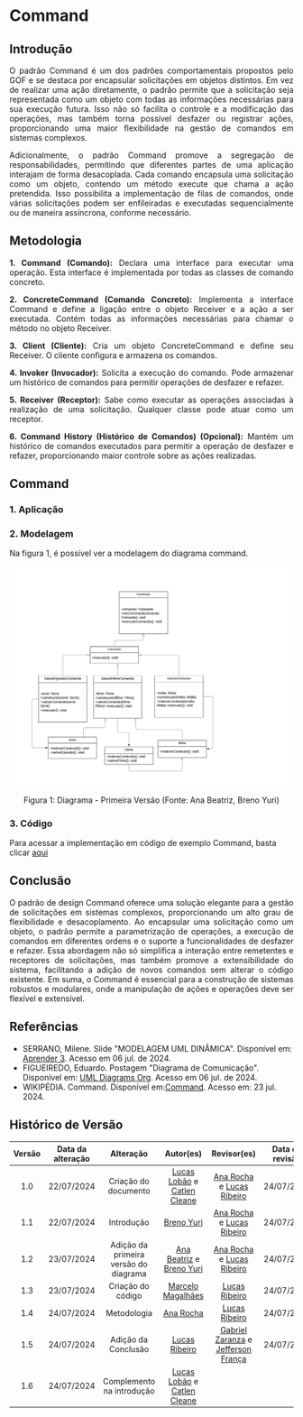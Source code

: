 # Command

## Introdução

<div style="text-align: justify;">
O padrão Command é um dos padrões comportamentais propostos pelo GOF e se destaca por encapsular solicitações em objetos distintos. Em vez de realizar uma ação diretamente, o padrão permite que a solicitação seja representada como um objeto com todas as informações necessárias para sua execução futura. Isso não só facilita o controle e a modificação das operações, mas também torna possível desfazer ou registrar ações, proporcionando uma maior flexibilidade na gestão de comandos em sistemas complexos.
</p>
Adicionalmente, o padrão Command promove a segregação de responsabilidades, permitindo que diferentes partes de uma aplicação interajam de forma desacoplada. Cada comando encapsula uma solicitação como um objeto, contendo um método execute que chama a ação pretendida. Isso possibilita a implementação de filas de comandos, onde várias solicitações podem ser enfileiradas e executadas sequencialmente ou de maneira assíncrona, conforme necessário.
</div>

## Metodologia

<div style="text-align: justify;">

**1. Command (Comando):** Declara uma interface para executar uma operação. Esta interface é implementada por todas as classes de comando concreto.

**2. ConcreteCommand (Comando Concreto):** Implementa a interface Command e define a ligação entre o objeto Receiver e a ação a ser executada. Contém todas as informações necessárias para chamar o método no objeto Receiver.

**3. Client (Cliente):** Cria um objeto ConcreteCommand e define seu Receiver. O cliente configura e armazena os comandos.

**4. Invoker (Invocador):** Solicita a execução do comando. Pode armazenar um histórico de comandos para permitir operações de desfazer e refazer.

**5. Receiver (Receptor):** Sabe como executar as operações associadas à realização de uma solicitação. Qualquer classe pode atuar como um receptor.

**6. Command History (Histórico de Comandos) (Opcional):** Mantém um histórico de comandos executados para permitir a operação de desfazer e refazer, proporcionando maior controle sobre as ações realizadas.

</div>

## Command

### 1. Aplicação

<div style="text-align: justify;">
   
</div>

### 2. Modelagem

Na figura 1, é possível ver a modelagem do diagrama command.

<div >

![Diagrama Command](../assets/img/command/v1_command.png)

<p style="text-align: center">Figura 1: Diagrama - Primeira Versão (Fonte: Ana Beatriz, Breno Yuri) </p>
   
</div>

### 3. Código

Para acessar a implementação em código de exemplo Command, basta clicar [aqui](https://github.com/UnBArqDsw2024-1/2024.1_G4_My_Video/docs/PadroesDeProjeto/Command/src/main.ts)

## Conclusão

<div style="text-align: justify;">
O padrão de design Command oferece uma solução elegante para a gestão de solicitações em sistemas complexos, proporcionando um alto grau de flexibilidade e desacoplamento. Ao encapsular uma solicitação como um objeto, o padrão permite a parametrização de operações, a execução de comandos em diferentes ordens e o suporte a funcionalidades de desfazer e refazer. Essa abordagem não só simplifica a interação entre remetentes e receptores de solicitações, mas também promove a extensibilidade do sistema, facilitando a adição de novos comandos sem alterar o código existente. Em suma, o Command é essencial para a construção de sistemas robustos e modulares, onde a manipulação de ações e operações deve ser flexível e extensível.
</div>

## Referências

- SERRANO, Milene. Slide "MODELAGEM UML DINÂMICA". Disponível em: [Aprender 3](https://aprender3.unb.br/pluginfile.php/2790248/mod_label/intro/Arquitetura%20e%20Desenho%20de%20Software%20-%20Aula%20Modelagem%20UML%20Din%C3%A2mica%20-%20Profa.%20Milene.pdf). Acesso em 06 jul. de 2024. </br>
- FIGUEIREDO, Eduardo. Postagem "Diagrama de Comunicação". Disponível em: [UML Diagrams Org](https://homepages.dcc.ufmg.br/~figueiredo/disciplinas/aulas/uml-diagrama-comunicacao_v01.pdf). Acesso em 06 jul. de 2024. </br>
- WIKIPÉDIA. Command. Disponível em:[Command](https://pt.wikipedia.org/wiki/Command). Acesso em: 23 jul. 2024.

## Histórico de Versão

| Versão | Data da alteração |               Alteração               |                                           Autor(es)                                           |                                           Revisor(es)                                            | Data de revisão |
| :----: | :---------------: | :-----------------------------------: | :-------------------------------------------------------------------------------------------: | :----------------------------------------------------------------------------------------------: | :-------------: |
|  1.0   |    22/07/2024     |         Criação do documento          | [Lucas Lobão](https://github.com/lucaslobao-18) e [Catlen Cleane](https://github.com/catlenc) |    [Ana Rocha](https://github.com/anaaroch) e [Lucas Ribeiro](https://github.com/lucassouzs)     |   24/07/2024    |
|  1.1   |    22/07/2024     |              Introdução               |                           [Breno Yuri](https://github.com/YuriBre)                            |    [Ana Rocha](https://github.com/anaaroch) e [Lucas Ribeiro](https://github.com/lucassouzs) |   24/07/2024    |
|  1.2   |    23/07/2024     | Adição da primeira versão do diagrama |      [Ana Beatriz](https://github.com/anabfs) e [Breno Yuri](https://github.com/YuriBre)      |    [Ana Rocha](https://github.com/anaaroch) e [Lucas Ribeiro](https://github.com/lucassouzs) |   24/07/2024    |
|  1.3   |    23/07/2024     |           Criação do código           |                       [Marcelo Magalhães](https://github.com/marrcelo)                        |                          [Lucas Ribeiro](https://github.com/lucassouzs)                          |   24/07/2024    |
|  1.4   |    24/07/2024     |              Metodologia              |                           [Ana Rocha](https://github.com/anaaroch)                            |                          [Lucas Ribeiro](https://github.com/lucassouzs)                          |   24/07/2024    |
|  1.5   |    24/07/2024     |          Adição da Conclusão          |                        [Lucas Ribeiro](https://github.com/lucassouzs)                         | [Gabriel Zaranza](https://github.com/lucassouzs) e [Jefferson França](https://github.com/Frans6) |   24/07/2024    |
|1.6| 24/07/2024| Complemento na introdução| [Lucas Lobão](https://github.com/lucaslobao-18) e [Catlen Cleane](https://github.com/catlenc)|  |
